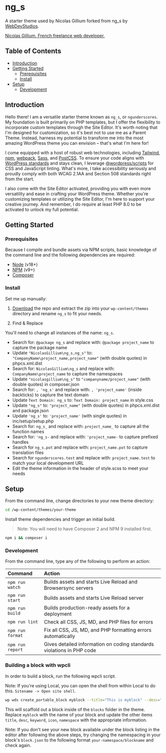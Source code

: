 # ng_s <!-- omit in toc -->

A starter theme used by Nicolas Gillium forked from ng_s by [WebDevStudios](https://wdunderscores.com).

[Nicolas Gillium. French freelance web developer.](https://nicolas-gillium.fr/contact/)

## Table of Contents <!-- omit in toc -->

- [Introduction](#introduction)
- [Getting Started](#getting-started)
	- [Prerequisites](#prerequisites)
	- [Install](#install)
- [Setup](#setup)
	- [Development](#development)

## Introduction

Hello there! I am a versatile starter theme known as `ng_s`, or `ngunderscores`. My foundation is built primarily on PHP templates, but I offer the flexibility to incorporate custom templates through the Site Editor. It's worth noting that I'm designed for customization, so it's best not to use me as a Parent Theme. Instead, harness my potential to transform me into the most amazing WordPress theme you can envision – that's what I'm here for!

I come equipped with a host of robust web technologies, including [Tailwind](https://www.tailwindcss.com), [npm](https://www.npmjs.com/), [webpack](https://webpack.js.org/), [Sass](http://sass-lang.com/), and [PostCSS](https://github.com/postcss/postcss). To ensure your code aligns with [WordPress standards](https://make.wordpress.org/core/handbook/best-practices/coding-standards/) and stays clean, I leverage [@wordpress/scripts](https://developer.wordpress.org/block-editor/packages/packages-scripts/) for CSS and JavaScript linting. What's more, I take accessibility seriously and proudly comply with both WCAG 2.1AA and Section 508 standards right from the start.

I also come with the Site Editor activated, providing you with even more versatility and ease in crafting your WordPress theme. Whether you're customizing templates or utilizing the Site Editor, I'm here to support your creative journey. And remember, I do require at least PHP 8.0 to be activated to unlock my full potential.

## Getting Started

### Prerequisites

Because I compile and bundle assets via NPM scripts, basic knowledge of the command line and the following dependencies are required:

- [Node](https://nodejs.org) (v18+)
- [NPM](https://npmjs.com) (v9+)
- [Composer](https://getcomposer.org/)

### Install

Set me up manually:

1. [Download](https://github.com/NicoGill/ng_s) the repo and extract the zip into your `wp-content/themes` directory and rename `ng_s` to fit your needs.

2. Find & Replace

You'll need to change all instances of the name: `ng_s`.

- Search for: `@package ng_s` and replace with: `@package project_name` to capture the package name
- Update `"NicolasGillium\ng_s,ng_s"` to: `"CompanyName\project_name,project_name"` (with double quotes) in phpcs.xml.dist
- Search for: `NicolasGillium\ng_s` and replace with: `CompanyName\project_name` to capture the namespaces
- Update `"nicolasgillium\ng_s"` to `"companyname/project_name"` (with double quotes) in composer.json
- Search for: `, 'ng_s'` and replace with: `, 'project_name'` (inside backticks) to capture the text domain
- Update `Text Domain: ng_s` to: `Text Domain: project_name` in style.css
- Update `"ng_s"` to: `"project_name"` (with double quotes) in phpcs.xml.dist and package.json
- Update `'ng_s'` to: `'project_name'` (with single quotes) in inc/setup/setup.php
- Search for: `ng_s_` and replace with: `project_name_` to capture all the function names
- Search for: `'ng_s-` and replace with: `'project_name-` to capture prefixed handles
- Search for `ng_s.pot` and replace with: `project_name.pot` to capture translation files
- Search for `ngunderscores.test` and replace with: `project_name.test` to match your local development URL
- Edit the theme information in the header of style.scss to meet your needs

## Setup

From the command line, change directories to your new theme directory:

```bash
cd /wp-content/themes/your-theme
```

Install theme dependencies and trigger an initial build.

>Note: You will need to have Composer 2 and NPM 9 installed first.

```bash
npm i && composer i
```

### Development

From the command line, type any of the following to perform an action:

Command | Action
:- | :-
`npm run watch` | Builds assets and starts Live Reload and Browsersync servers
`npm run start` | Builds assets and starts Live Reload server
`npm run build` | Builds production-ready assets for a deployment
`npm run lint` | Check all CSS, JS, MD, and PHP files for errors
`npm run format` | Fix all CSS, JS, MD, and PHP formatting errors automatically
`npm run report` | Gives detailed information on coding standards violations in PHP code

### Building a block with wpcli

In order to build a block, run the following wpcli script.

Note: If you're using Local, you can open the shell from within Local to do this. `Sitename -> Open site shell`.

```bash
wp wds create_portable_block myblock --title="This is myblock" --desc="This block is used for wds." --keyword="myblock" --icon="table-row-before" --namespace="wds"
```

This will scaffold out a block inside of the `blocks` folder in the theme. Replace `myblock` with the name of your block and update the other items `title`, `desc`, `keyword`, `icon`, `namespace` with the appropriate information.

Note: If you don't see your new block available under the block listing in the editor after following the above steps, try changing the namespacing in your block's `block.json` to the following format `your-namespace/blockname` and check again.

